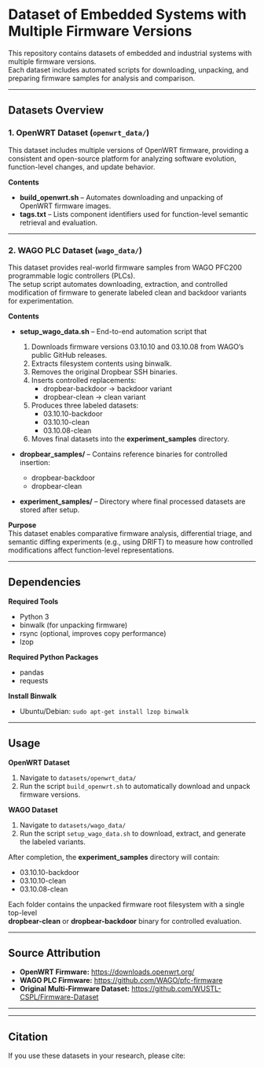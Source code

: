 # Dataset of Embedded Systems with Multiple Firmware Versions

This repository contains datasets of embedded and industrial systems with multiple firmware versions.  
Each dataset includes automated scripts for downloading, unpacking, and preparing firmware samples for analysis and comparison.

---

## Datasets Overview

### 1. OpenWRT Dataset (`openwrt_data/`)

This dataset includes multiple versions of OpenWRT firmware, providing a consistent and open-source platform for analyzing software evolution, function-level changes, and update behavior.

**Contents**
- **build_openwrt.sh** – Automates downloading and unpacking of OpenWRT firmware images.  
- **tags.txt** – Lists component identifiers used for function-level semantic retrieval and evaluation.

---

### 2. WAGO PLC Dataset (`wago_data/`)

This dataset provides real-world firmware samples from WAGO PFC200 programmable logic controllers (PLCs).  
The setup script automates downloading, extraction, and controlled modification of firmware to generate labeled clean and backdoor variants for experimentation.

**Contents**
- **setup_wago_data.sh** – End-to-end automation script that  
  1. Downloads firmware versions 03.10.10 and 03.10.08 from WAGO’s public GitHub releases.  
  2. Extracts filesystem contents using binwalk.  
  3. Removes the original Dropbear SSH binaries.  
  4. Inserts controlled replacements:  
     - dropbear-backdoor → backdoor variant  
     - dropbear-clean → clean variant  
  5. Produces three labeled datasets:  
     - 03.10.10-backdoor  
     - 03.10.10-clean  
     - 03.10.08-clean  
  6. Moves final datasets into the **experiment_samples** directory.

- **dropbear_samples/** – Contains reference binaries for controlled insertion:  
  - dropbear-backdoor  
  - dropbear-clean  

- **experiment_samples/** – Directory where final processed datasets are stored after setup.

**Purpose**  
This dataset enables comparative firmware analysis, differential triage, and semantic diffing experiments (e.g., using DRIFT) to measure how controlled modifications affect function-level representations.

---

## Dependencies

**Required Tools**
- Python 3  
- binwalk (for unpacking firmware)  
- rsync (optional, improves copy performance)
- lzop

**Required Python Packages**
- pandas  
- requests  

**Install Binwalk**
- Ubuntu/Debian: `sudo apt-get install lzop binwalk`

---

## Usage

**OpenWRT Dataset**
1. Navigate to `datasets/openwrt_data/`
2. Run the script `build_openwrt.sh` to automatically download and unpack firmware versions.

**WAGO Dataset**
1. Navigate to `datasets/wago_data/`
2. Run the script `setup_wago_data.sh` to download, extract, and generate the labeled variants.

After completion, the **experiment_samples** directory will contain:

- 03.10.10-backdoor  
- 03.10.10-clean  
- 03.10.08-clean  

Each folder contains the unpacked firmware root filesystem with a single top-level  
**dropbear-clean** or **dropbear-backdoor** binary for controlled evaluation.

---

## Source Attribution

- **OpenWRT Firmware:** https://downloads.openwrt.org/  
- **WAGO PLC Firmware:** https://github.com/WAGO/pfc-firmware  
- **Original Multi-Firmware Dataset:** https://github.com/WUSTL-CSPL/Firmware-Dataset  

---

---

## Citation

If you use these datasets in your research, please cite: